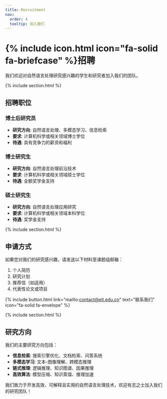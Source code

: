 ```yaml
---
title: Recruitment
nav:
  order: 4
  tooltip: 加入我们
---
```


# {% include icon.html icon="fa-solid fa-briefcase" %}招聘

我们欢迎对自然语言处理研究感兴趣的学生和研究者加入我们的团队。

{% include section.html %}

## 招聘职位

### 博士后研究员
- **研究方向**: 自然语言处理、多模态学习、信息检索
- **要求**: 计算机科学或相关领域博士学位
- **待遇**: 具有竞争力的薪资和福利

### 博士研究生
- **研究方向**: 自然语言处理前沿技术
- **要求**: 计算机科学或相关领域硕士学位
- **待遇**: 全额奖学金支持

### 硕士研究生
- **研究方向**: 自然语言处理应用研究
- **要求**: 计算机科学或相关领域本科学位
- **待遇**: 奖学金支持

{% include section.html %}

## 申请方式

如果您对我们的研究感兴趣，请发送以下材料至课题组邮箱：

1. 个人简历
2. 研究计划
3. 推荐信（如适用）
4. 代表性论文或项目

{% include button.html link="mailto:contact@eit.edu.cn" text="联系我们" icon="fa-solid fa-envelope" %}

{% include section.html %}

## 研究方向

我们的主要研究方向包括：

- **信息检索**: 搜索引擎优化、文档检索、问答系统
- **多模态学习**: 文本-图像理解、跨模态推理
- **链式推理**: 逻辑推理、知识图谱、因果推理
- **高效算法**: 模型压缩、知识蒸馏、推理加速

我们致力于开发高效、可解释且实用的自然语言处理技术，欢迎有志之士加入我们的研究团队！
